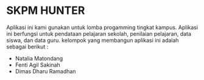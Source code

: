 <h1>SKPM HUNTER</h1>

Aplikasi ini kami gunakan untuk lomba progamming tingkat kampus. Aplikasi ini berfungsi untuk pendataan pelajaran sekolah, penilaian pelajaran, data siswa, dan data guru. kelompok yang membangun aplikasi ini adalah sebagai berikut :
<ul>
    <li>Natalia Matondang</li>
    <li>Fenti Agil Sakinah</li>
    <li>Dimas Dharu Ramadhan</li>
</ul>
